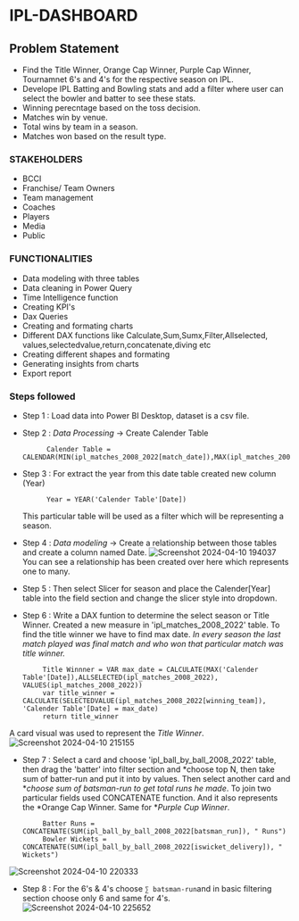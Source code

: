 # IPL-DASHBOARD


## Problem Statement

- Find the Title Winner, Orange Cap Winner, Purple Cap Winner, Tournamnet 6's and 4's for the respective season on IPL.
- Develope IPL Batting and Bowling stats and add a filter where user can select the bowler and batter to see these stats.
- Winning perecntage based on the toss decision.
- Matches win by venue.
- Total wins by team in a season.
- Matches won based on the result type.


### STAKEHOLDERS
- BCCI
- Franchise/ Team Owners
- Team management
- Coaches
- Players
- Media 
- Public

### FUNCTIONALITIES
- Data modeling with three tables
- Data cleaning in Power Query
- Time Intelligence function 
- Creating KPI's 
- Dax Queries
- Creating and formating charts
- Different DAX functions like Calculate,Sum,Sumx,Filter,Allselected,
  values,selectedvalue,return,concatenate,diving etc
- Creating different shapes and formating
- Generating insights from charts
- Export report

### Steps followed 

- Step 1 : Load data into Power BI Desktop, dataset is a csv file.
- Step 2 : *Data Processing* -> Create Calender Table 
           
            Calender Table = CALENDAR(MIN(ipl_matches_2008_2022[match_date]),MAX(ipl_matches_2008_2022[match_date]))

- Step 3 : For extract the year from this date table created new column (Year)

            Year = YEAR('Calender Table'[Date])
   This particular table will be used as a filter which will be representing a season.
- Step 4 : *Data modeling* -> Create a relationship between those tables and create a column named Date.
        ![Screenshot 2024-04-10 194037](https://github.com/principie/IPL-Dashboard/assets/93659513/71863c62-f580-4232-8029-da96c01d21d5)
        You can see a relationship has been created over here which represents one to many.
- Step 5 :  Then select Slicer for season and place the Calender[Year] table into the field section and change the slicer style into dropdown. 
- Step 6 : Write a DAX funtion to determine the select season or Title Winner. Created a new measure in 'ipl_matches_2008_2022' table. To find the title winner we have to find max date. *In every season the last match played was final match and who won that particular match was title winner.*
           
           Title Winnner = VAR max_date = CALCULATE(MAX('Calender Table'[Date]),ALLSELECTED(ipl_matches_2008_2022), VALUES(ipl_matches_2008_2022))
           var title_winner = CALCULATE(SELECTEDVALUE(ipl_matches_2008_2022[winning_team]), 'Calender Table'[Date] = max_date)
           return title_winner

A card visual was used to represent the *Title Winner*.
![Screenshot 2024-04-10 215155](https://github.com/principie/IPL-Dashboard/assets/93659513/63313b72-436f-4011-a5f6-1c658a846aca)
- Step 7 : Select a card and choose 'ipl_ball_by_ball_2008_2022' table, then drag the 'batter' into filter section and *choose top N, then take sum of batter-run and put it into by values. Then select another card and **choose sum of batsman-run to get total runs he made*. To join two particular fields used CONCATENATE function. And it also represents the *Orange Cap Winner. Same for **Purple Cup Winner*.
           
           Batter Runs = CONCATENATE(SUM(ipl_ball_by_ball_2008_2022[batsman_run]), " Runs")
           Bowler Wickets = CONCATENATE(SUM(ipl_ball_by_ball_2008_2022[iswicket_delivery]), " Wickets")

![Screenshot 2024-04-10 220333](https://github.com/principie/IPL-Dashboard/assets/93659513/6721da1e-c023-4d48-a53f-3fabbc5f412c)
- Step 8 : For the 6's & 4's choose `∑ batsman-run`and in basic filtering section choose only 6 and same for 4's.
![Screenshot 2024-04-10 225652](https://github.com/principie/IPL-Dashboard/assets/93659513/4472533f-9600-4439-955b-2c511829471d)

